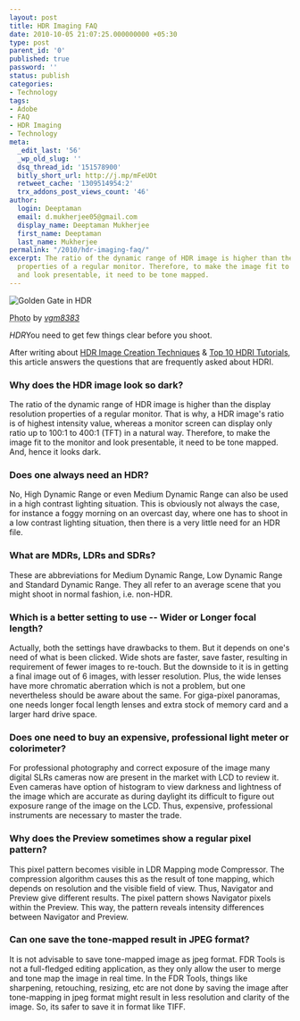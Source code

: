 ```yaml
---
layout: post
title: HDR Imaging FAQ
date: 2010-10-05 21:07:25.000000000 +05:30
type: post
parent_id: '0'
published: true
password: ''
status: publish
categories:
- Technology
tags:
- Adobe
- FAQ
- HDR Imaging
- Technology
meta:
  _edit_last: '56'
  _wp_old_slug: ''
  dsq_thread_id: '151578900'
  bitly_short_url: http://j.mp/mFeUOt
  retweet_cache: '1309514954:2'
  trx_addons_post_views_count: '46'
author:
  login: Deeptaman
  email: d.mukherjee05@gmail.com
  display_name: Deeptaman Mukherjee
  first_name: Deeptaman
  last_name: Mukherjee
permalink: "/2010/hdr-imaging-faq/"
excerpt: The ratio of the dynamic range of HDR image is higher than the display resolution
  properties of a regular monitor. Therefore, to make the image fit to the monitor
  and look presentable, it need to be tone mapped.
---
```

<div class="figure"><img src="/static/2010/10/hdr-golden-gate.jpg" alt="Golden Gate in HDR" />
<p class="credit"><abbr class="type" title="Photograph">Photo</abbr> by <cite><a href="http://www.flickr.com/photos/vgm8383/2176897085/">vgm8383</a></cite></p>
<p class="caption"><em class="title">HDR</em>You need to get few things clear before you shoot.</p>
</div>

<p>After writing about <a href="http://brajeshwar.wpengine.com/2010/hdr-imaging-some-common-creation-techniques/">HDR Image Creation Techniques</a> & <a href="http://brajeshwar.wpengine.com/2010/hdr-imaging-top-10-tutorials/">Top 10 HDRI Tutorials</a>, this article answers the questions that are frequently asked about HDRI.</p>
<h3>Why does the HDR image look so dark?</h3>
<p>The ratio of the dynamic range of HDR image is higher than the display resolution properties of a regular monitor. That is why, a HDR image's ratio is of highest intensity value, whereas a monitor screen can display only ratio up to 100:1 to 400:1 (TFT) in a natural way. Therefore, to make the image fit to the monitor and look presentable, it need to be tone mapped. And, hence it looks dark.</p>
<h3>Does one always need an HDR?</h3>
<p>No, High Dynamic Range or even Medium Dynamic Range can also be used in a high contrast lighting situation. This is obviously not always the case, for instance a foggy morning on an overcast day, where one has to shoot in a low contrast lighting situation, then there is a very little need for an HDR file.</p>
<h3>What are MDRs, LDRs and SDRs?</h3>
<p>These are abbreviations for Medium Dynamic Range, Low Dynamic Range and Standard Dynamic Range. They all refer to an average scene that you might shoot in normal fashion, i.e. non-HDR.</p>
<h3>Which is a better setting to use -- Wider or Longer focal length?</h3>
<p>Actually, both the settings have drawbacks to them. But it depends on one's need of what is been clicked. Wide shots are faster, save faster, resulting in requirement of fewer images to re-touch. But the downside to it is in getting a final image out of 6 images, with lesser resolution. Plus, the wide lenses have more chromatic aberration which is not a problem, but one nevertheless should be aware about the same. For giga-pixel panoramas, one needs longer focal length lenses and extra stock of memory card and a larger hard drive space.</p>
<h3>Does one need to buy an expensive, professional light meter or colorimeter?</h3>
<p>For professional photography and correct exposure of the image many digital SLRs cameras now are present in the market with LCD to review it. Even cameras have option of histogram to view darkness and lightness of the image which are accurate as during daylight its difficult to figure out exposure range of the image on the LCD. Thus, expensive, professional instruments are necessary to master the trade.</p>
<h3>Why does the Preview sometimes show a regular pixel pattern?</h3>
<p>This pixel pattern becomes visible in LDR Mapping mode Compressor. The compression algorithm causes this as the result of tone mapping, which depends on resolution and the visible field of view. Thus, Navigator and Preview give different results. The pixel pattern shows Navigator pixels within the Preview. This way, the pattern reveals intensity differences between Navigator and Preview.</p>
<h3>Can one save the tone-mapped result in JPEG format?</h3>
<p>It is not advisable to save tone-mapped image as jpeg format. FDR Tools is not a full-fledged editing application, as they only allow the user to merge and tone map the image in real time. In the FDR Tools, things like sharpening, retouching, resizing, etc are not done by saving the image after tone-mapping in jpeg format might result in less resolution and clarity of the image. So, its safer to save it in format like TIFF.</p>
